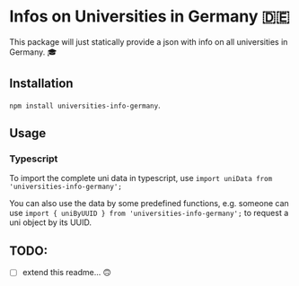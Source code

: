 # Infos on Universities in Germany 🇩🇪

This package will just statically provide a json with info on all universities in Germany. 🎓

## Installation
`npm install universities-info-germany`.

## Usage
### Typescript
To import the complete uni data in typescript, use `import uniData from 'universities-info-germany';`

You can also use the data by some predefined functions, e.g. someone can use `import { uniByUUID } from 'universities-info-germany';` to request a uni object by its UUID.


## TODO: 
- [ ] extend this readme... 🙃